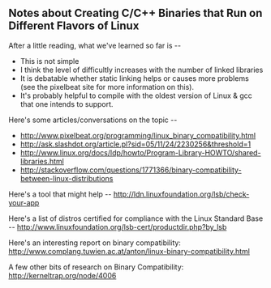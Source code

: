 ## Notes about Creating C/C++ Binaries that Run on Different Flavors of Linux
After a little reading, what we've learned so far is --
 * This is not simple
 * I think the level of difficultly increases with the number of linked libraries
 * It is debatable whether static linking helps or causes more problems (see the pixelbeat site for more information on this).
 * It's probably helpful to compile with the oldest version of Linux & gcc that one intends to support.

Here's some articles/conversations on the topic --
 * http://www.pixelbeat.org/programming/linux_binary_compatibility.html
 * http://ask.slashdot.org/article.pl?sid=05/11/24/2230256&threshold=1
 * http://www.linux.org/docs/ldp/howto/Program-Library-HOWTO/shared-libraries.html
 * http://stackoverflow.com/questions/1771366/binary-compatibility-between-linux-distributions

Here's a tool that might help --
http://ldn.linuxfoundation.org/lsb/check-your-app

Here's a list of distros certified for compliance with the Linux Standard Base -- 
http://www.linuxfoundation.org/lsb-cert/productdir.php?by_lsb

Here's an interesting report on binary compatibility:
http://www.complang.tuwien.ac.at/anton/linux-binary-compatibility.html

A few other bits of research on Binary Compatibility:
http://kerneltrap.org/node/4006

